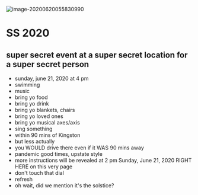![image-20200620055830990](/Users/matthewfass/Sites/super-secret-2020/image-20200620055830990.png)



# SS 2020
## super secret event at a super secret location for a super secret person
- sunday, june 21, 2020 at 4 pm
- swimming
- music
- bring yo food
- bring yo drink
- bring yo blankets, chairs
- bring yo loved ones
- bring yo musical axes/axis
- sing something
- within 90 mins of Kingston
- but less actually
- you WOULD drive there even if it WAS 90 mins away
- pandemic good times, upstate style
- more instructions will be revealed at 2 pm Sunday, June 21, 2020 RIGHT HERE on this very page
- don't touch that dial
- refresh
- oh wait, did we mention it's the solstice?

